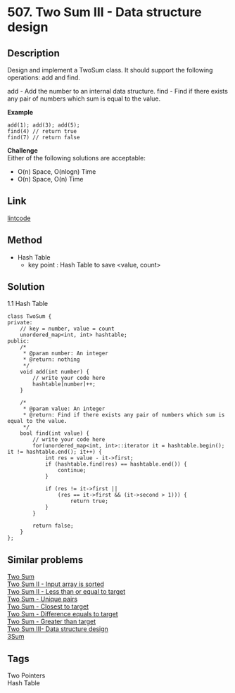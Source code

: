 # 507. Two Sum III - Data structure design

## Description

Design and implement a TwoSum class. It should support the following operations: add and find.

add - Add the number to an internal data structure.
find - Find if there exists any pair of numbers which sum is equal to the value.

**Example**
```
add(1); add(3); add(5);
find(4) // return true
find(7) // return false
```

**Challenge**  
Either of the following solutions are acceptable:

* O(n) Space, O(nlogn) Time
* O(n) Space, O(n) Time

## Link
[lintcode](https://lintcode.com/problem/two-sum-iii-data-structure-design/)

## Method
* Hash Table
  * key point : Hash Table to save <value, count>

## Solution
1.1 Hash Table
~~~
class TwoSum {
private:
    // key = number, value = count
    unordered_map<int, int> hashtable;    
public:
    /*
     * @param number: An integer
     * @return: nothing
     */
    void add(int number) {
        // write your code here
        hashtable[number]++;
    }

    /*
     * @param value: An integer
     * @return: Find if there exists any pair of numbers which sum is equal to the value.
     */
    bool find(int value) {
        // write your code here
        for(unordered_map<int, int>::iterator it = hashtable.begin(); it != hashtable.end(); it++) {
            int res = value - it->first;
            if (hashtable.find(res) == hashtable.end()) {
                continue;
            }
            
            if (res != it->first || 
                (res == it->first && (it->second > 1))) {
                    return true;
            }
        }

        return false;
    }
};
~~~
## Similar problems
[Two Sum](https://lintcode.com/problem/two-sum/)  
[Two Sum II - Input array is sorted](https://lintcode.com/problem/two-sum-input-array-is-sorted/)   
[Two Sum II - Less than or equal to target](https://lintcode.com/problem/two-sum-less-than-or-equal-to-target/)   
[Two Sum - Unique pairs](https://lintcode.com/problem/two-sum-unique-pairs/)  
[Two Sum - Closest to target](https://lintcode.com/problem/two-sum-closest-to-target/)  
[Two Sum - Difference equals to target](https://lintcode.com/problem/two-sum-difference-equals-to-target/)  
[Two Sum - Greater than target](https://lintcode.com/problem/two-sum-greater-than-target/)  
[Two Sum III- Data structure design](https://lintcode.com/problem/two-sum-data-structure-design/)  
[3Sum](https://lintcode.com/problem/3sum/)

## Tags
Two Pointers  
Hash Table